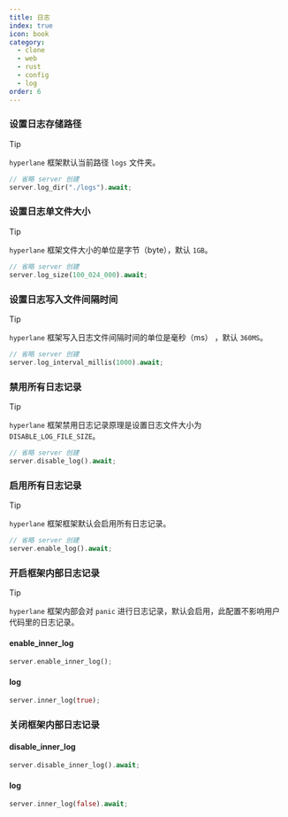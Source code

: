 ```yaml
---
title: 日志
index: true
icon: book
category:
  - clone
  - web
  - rust
  - config
  - log
order: 6
---
```


<Share colorful />

### 设置日志存储路径

> [!tip]
>
> `hyperlane` 框架默认当前路径 `logs` 文件夹。

```rust
// 省略 server 创建
server.log_dir("./logs").await;
```

### 设置日志单文件大小

> [!tip]
>
> `hyperlane` 框架文件大小的单位是字节（byte），默认 `1GB`。

```rust
// 省略 server 创建
server.log_size(100_024_000).await;
```

### 设置日志写入文件间隔时间

> [!tip]
>
> `hyperlane` 框架写入日志文件间隔时间的单位是毫秒（ms） ，默认 `360MS`。

```rust
// 省略 server 创建
server.log_interval_millis(1000).await;
```

### 禁用所有日志记录

> [!tip]
>
> `hyperlane` 框架禁用日志记录原理是设置日志文件大小为 `DISABLE_LOG_FILE_SIZE`。

```rust
// 省略 server 创建
server.disable_log().await;
```

### 启用所有日志记录

> [!tip]
>
> `hyperlane` 框架框架默认会启用所有日志记录。

```rust
// 省略 server 创建
server.enable_log().await;
```

### 开启框架内部日志记录

> [!tip]
>
> `hyperlane` 框架内部会对 `panic` 进行日志记录，默认会启用，此配置不影响用户代码里的日志记录。

#### enable_inner_log

```rust
server.enable_inner_log();
```

#### log

```rust
server.inner_log(true);
```

### 关闭框架内部日志记录

#### disable_inner_log

```rust
server.disable_inner_log().await;
```

#### log

```rust
server.inner_log(false).await;
```
